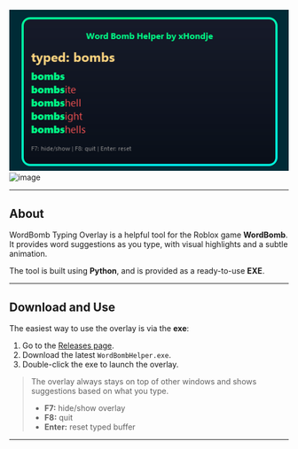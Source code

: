 ![WordBomb Overlay](image.png)
<img width="496" height="292" alt="image" src="https://github.com/user-attachments/assets/74fede1a-1023-4163-a474-ec3cbb71b302" />

---

## About

WordBomb Typing Overlay is a helpful tool for the Roblox game **WordBomb**. It provides word suggestions as you type, with visual highlights and a subtle animation.  

The tool is built using **Python**, and is provided as a ready-to-use **EXE**.

---

## Download and Use

The easiest way to use the overlay is via the **exe**:

1. Go to the [Releases page](https://github.com/thijsvndmeer/Word-Bomb-Helper/releases).  
2. Download the latest `WordBombHelper.exe`.  
3. Double-click the exe to launch the overlay.  

> The overlay always stays on top of other windows and shows suggestions based on what you type.  
> - **F7:** hide/show overlay  
> - **F8:** quit  
> - **Enter:** reset typed buffer

---

